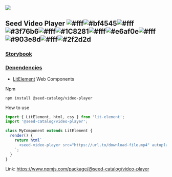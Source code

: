 ![](https://cdn.jsdelivr.net/gh/vicdata4/seed/assets/logo_md.png?v=4&s=100)

## Seed Video Player ![#fff](https://via.placeholder.com/15/fff/000000?text=+)![#bf4545](https://via.placeholder.com/15/bf4545/000000?text=+)![#fff](https://via.placeholder.com/15/fff/000000?text=+)![#3f76b6](https://via.placeholder.com/15/3f76b6/000000?text=+)![#fff](https://via.placeholder.com/15/fff/000000?text=+)![#1C8281](https://via.placeholder.com/15/1C8281/000000?text=+)![#fff](https://via.placeholder.com/15/fff/000000?text=+)![#e6af0e](https://via.placeholder.com/15/e6af0e/000000?text=+)![#fff](https://via.placeholder.com/15/fff/000000?text=+)![#903e8d](https://via.placeholder.com/15/903e8d/000000?text=+)![#fff](https://via.placeholder.com/15/fff/000000?text=+)![#2f2d2d](https://via.placeholder.com/15/2f2d2d/000000?text=+)

### [Storybook](https://seed-catalog.com/?path=/story/seed-catalog--video-player)

### [Dependencies](package.json)

- [LitElement](https://lit-element.polymer-project.org) Web Components

Npm

```
npm install @seed-catalog/video-player
```

How to use

```js
import { LitElement, html, css } from 'lit-element';
import '@seed-catalog/video-player';

class MyComponent extends LitElement {
  render() {
    return html`
      <seed-video-player src="https://url.to/download-file.mp4" autoplay mute></seed-video-player>
    `;
  }
}
```

Link: https://www.npmjs.com/package/@seed-catalog/video-player